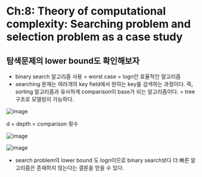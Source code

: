 # Ch:8: Theory of computational complexity: Searching problem and selection problem as a case study

## 탐색문제의 lower bound도 확인해보자

- binary search 알고리즘 사용  = worst case = logn인 효율적인 알고리즘
- searching 문제는 여러개의 key field에서 원하는 key를 검색하는 과정이다. 즉, sorting 알고리즘과 유사하게 comparison이 base가 되는 알고리즘이다. = tree구조로 모델링이 가능하다.

![image](https://user-images.githubusercontent.com/43203949/215637049-fac189a6-4ad1-450e-8d99-d95bb96e0b3c.png)

d = depth = comparison 횟수

![image](https://user-images.githubusercontent.com/43203949/215637127-31b3788e-6678-42d2-9ed2-70705fc6c70f.png)

![image](https://user-images.githubusercontent.com/43203949/215637170-fbc44ac3-58f8-42d2-ba24-8cd56e24ca52.png)

- search problem의 lower bound 도 logn이므로 binary search보다 더 빠른 알고리즘은 존재하지 않는다는 결론을 얻을 수 있다.
